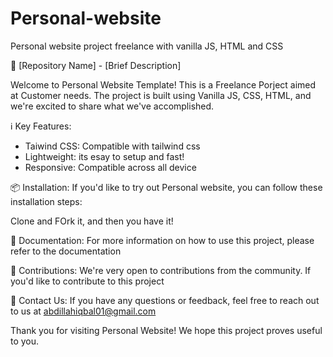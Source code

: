 # Personal-website
Personal website project freelance with vanilla JS, HTML and CSS

🚀 [Repository Name] - [Brief Description]

Welcome to Personal Website Template! This is a Freelance Porject aimed at Customer needs. The project is built using Vanilla JS, CSS, HTML, and we're excited to share what we've accomplished.

ℹ️ Key Features:
- Taiwind CSS: Compatible with tailwind css
- Lightweight: its esay to setup and fast!
- Responsive: Compatible across all device

📦 Installation:
If you'd like to try out Personal website, you can follow these installation steps:

Clone and FOrk it, and then you have it!

📄 Documentation:
For more information on how to use this project, please refer to the documentation

🙏 Contributions:
We're very open to contributions from the community. If you'd like to contribute to this project

📧 Contact Us:
If you have any questions or feedback, feel free to reach out to us at abdillahiqbal01@gmail.com

Thank you for visiting Personal Website! We hope this project proves useful to you.
